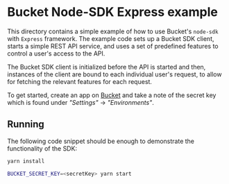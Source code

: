 # Bucket Node-SDK Express example

This directory contains a simple example of how to use Bucket's `node-sdk` with
`Express` framework. The example code sets up a Bucket SDK client, starts a
simple REST API service, and uses a set of predefined features to control
a user's access to the API.

The Bucket SDK client is initialized before the API is started and then, instances
of the client are bound to each individual user's request, to allow for fetching
the relevant features for each request.

To get started, create an app on [Bucket](https://bucket.co) and take a note of the
secret key which is found under _"Settings"_ -> _"Environments"_.

## Running

The following code snippet should be enough to demonstrate the functionality
of the SDK:

```sh
yarn install

BUCKET_SECRET_KEY=<secretKey> yarn start
```
